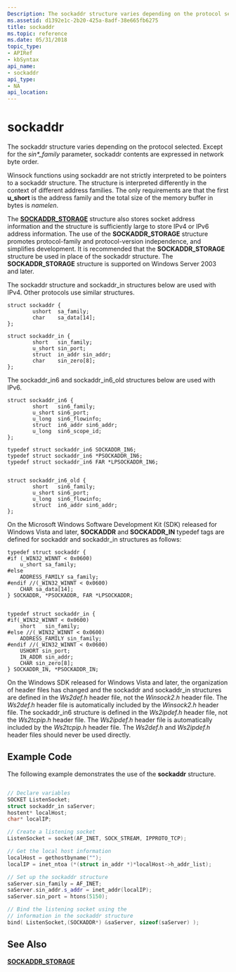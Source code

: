 ```yaml
---
Description: The sockaddr structure varies depending on the protocol selected.
ms.assetid: d1392e1c-2b20-425a-8adf-38e665fb6275
title: sockaddr
ms.topic: reference
ms.date: 05/31/2018
topic_type: 
- APIRef
- kbSyntax
api_name: 
- sockaddr
api_type: 
- NA
api_location: 
---
```


# sockaddr

The sockaddr structure varies depending on the protocol selected. Except for the *sin\*\_family* parameter, sockaddr contents are expressed in network byte order.

Winsock functions using sockaddr are not strictly interpreted to be pointers to a sockaddr structure. The structure is interpreted differently in the context of different address families. The only requirements are that the first **u\_short** is the address family and the total size of the memory buffer in bytes is *namelen*.

The [**SOCKADDR\_STORAGE**](https://msdn.microsoft.com/library/ms740504(v=VS.85).aspx) structure also stores socket address information and the structure is sufficiently large to store IPv4 or IPv6 address information. The use of the **SOCKADDR\_STORAGE** structure promotes protocol-family and protocol-version independence, and simplifies development. It is recommended that the **SOCKADDR\_STORAGE** structure be used in place of the sockaddr structure. The **SOCKADDR\_STORAGE** structure is supported on Windows Server 2003 and later.

The sockaddr structure and sockaddr\_in structures below are used with IPv4. Other protocols use similar structures.

``` syntax
struct sockaddr {
        ushort  sa_family;
        char    sa_data[14];
};

struct sockaddr_in {
        short   sin_family;
        u_short sin_port;
        struct  in_addr sin_addr;
        char    sin_zero[8];
};
```

The sockaddr\_in6 and sockaddr\_in6\_old structures below are used with IPv6.

``` syntax
struct sockaddr_in6 {
        short   sin6_family;
        u_short sin6_port;
        u_long  sin6_flowinfo;
        struct  in6_addr sin6_addr;
        u_long  sin6_scope_id;
};

typedef struct sockaddr_in6 SOCKADDR_IN6;
typedef struct sockaddr_in6 *PSOCKADDR_IN6;
typedef struct sockaddr_in6 FAR *LPSOCKADDR_IN6;


struct sockaddr_in6_old {
        short   sin6_family;        
        u_short sin6_port;          
        u_long  sin6_flowinfo;      
        struct  in6_addr sin6_addr;  
};
```

On the Microsoft Windows Software Development Kit (SDK) released for Windows Vista and later, **SOCKADDR** and **SOCKADDR\_IN** typedef tags are defined for sockaddr and sockaddr\_in structures as follows:

``` syntax
typedef struct sockaddr {
#if (_WIN32_WINNT < 0x0600)
    u_short sa_family;
#else 
    ADDRESS_FAMILY sa_family;
#endif //(_WIN32_WINNT < 0x0600)
    CHAR sa_data[14];
} SOCKADDR, *PSOCKADDR, FAR *LPSOCKADDR;


typedef struct sockaddr_in {
#if(_WIN32_WINNT < 0x0600)
    short   sin_family;    
#else //(_WIN32_WINNT < 0x0600)
    ADDRESS_FAMILY sin_family;
#endif //(_WIN32_WINNT < 0x0600)
    USHORT sin_port;
    IN_ADDR sin_addr;
    CHAR sin_zero[8];
} SOCKADDR_IN, *PSOCKADDR_IN;
```

On the Windows SDK released for Windows Vista and later, the organization of header files has changed and the sockaddr and sockaddr\_in structures are defined in the *Ws2def.h* header file, not the *Winsock2.h* header file. The *Ws2def.h* header file is automatically included by the *Winsock2.h* header file. The sockaddr\_in6 structure is defined in the *Ws2ipdef.h* header file, not the *Ws2tcpip.h* header file. The *Ws2ipdef.h* header file is automatically included by the *Ws2tcpip.h* header file. The *Ws2def.h* and *Ws2ipdef.h* header files should never be used directly.

## Example Code

The following example demonstrates the use of the **sockaddr** structure.


```C++

// Declare variables
SOCKET ListenSocket;
struct sockaddr_in saServer;
hostent* localHost;
char* localIP;

// Create a listening socket
ListenSocket = socket(AF_INET, SOCK_STREAM, IPPROTO_TCP);

// Get the local host information
localHost = gethostbyname("");
localIP = inet_ntoa (*(struct in_addr *)*localHost->h_addr_list);

// Set up the sockaddr structure
saServer.sin_family = AF_INET;
saServer.sin_addr.s_addr = inet_addr(localIP);
saServer.sin_port = htons(5150);

// Bind the listening socket using the
// information in the sockaddr structure
bind( ListenSocket,(SOCKADDR*) &saServer, sizeof(saServer) );


```



## See Also

[**SOCKADDR\_STORAGE**](https://msdn.microsoft.com/library/ms740504(v=VS.85).aspx)


 

 



